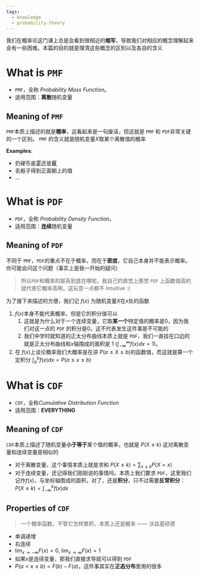 ```yaml
---
tags:
  - knowledge
  - probability-theory
---
```

我们在概率论这门课上总是会看到很相近的**缩写**，导致我们对相应的概念理解起来会有一些困难。本篇的目的就是理清这些概念的区别以及各自的含义

# What is `PMF`
- `PMF`，全称 *Probability Mass Function*。
- 适用范围：**离散**随机变量

## Meaning of `PMF`
`PMF`本质上描述的就是**概率**，这看起来是一句废话，但这就是 `PMF` 和 `PDF`非常关键的一个区别。
`PMF` 的含义就是随机变量$X$取某个离散值的概率

**Examples**:
- 扔硬币是**正**还是**反**
- 丢骰子得到正面朝上的值
- $\dots$

# What is `PDF`
- `PDF`，全称 *Probability Density Function*。
- 适用范围：**连续**随机变量

## Meaning of `PDF`
不同于 `PMF`，`PDF`的重点不在于概率，而在于**密度**，它自己本身并不能表示概率。
你可能会问这个问题（事实上是我一开始的疑问）
> 所以`PDF`和概率的联系到底在哪呢。我自己的直觉上感觉 `PDF` 上函数值高的就代表它概率高啊。这玩意一点都不 Intuitive :(

为了接下来描述的方便，我们记 $f(x)$ 为随机变量$X$在$x$处的函数
1. $f(x)$本身不能代表概率，但是它的积分值可以
	1. 这就是为什么对于一个连续变量，它取**某一个**特定值的概率是$0$，因为我们对这一点的 `PDF` 的积分是$0$。这不代表发生这件事是不可能的
	2. 我们中学时就知道的正太分布曲线本质上就是 `PDF`，我们一直挂在口边的就是正太分布曲线和$x$轴围成的面积是 $1$ ($\int ^{\infty}_{-\infty} f(x)dx = 1$)。
2. 在 $f(x)$上谈论概率我们大概率是在讲 $P(a \le X \le b)$的函数值，而这就是算一个定积分 $\int^b_{a} f(x) dx= P(a \le x \le b)$

# What is `CDF`
- `CDF`，全称*Cumulative Distribution Function*
- 适用范围：**EVERYTHING**

## Meaning of `CDF`
`CDF`本质上描述了随机变量**小于等于**某个值的概率，也就是 $P(X \le k)$
这对离散变量和连续变量是相似的
- 对于离散变量，这个事情本质上就是求和 $P(X \le k) = \sum_{x \le k} P(X = x)$
- 对于连续变量，还记得我们刚刚说的事情吗，本质上我们要求 `PDF`，这里我们记作$f(x)$，与坐标轴围成的面积，对了，还是**积分**，只不过需要**反常积分**：$P(X \le k) = \int_{-\infty }^{k} f(x)dx$

## Properties of `CDF`
> 一个概率函数，不管它怎样累积，本质上还是概率
> —— 沃兹基硕德

- 单调递增
- 右连续
- $\lim_{ x \to -\infty } F(x) = 0$, $\lim_{ x \to \infty } F(x) = 1$
- 如果$x$是连续变量，那我们直接求导就可以得到 `PDF`
- $P(a < x \le b) = F(b) - F(a)$，这件事其实在**正态分布**里用的很多